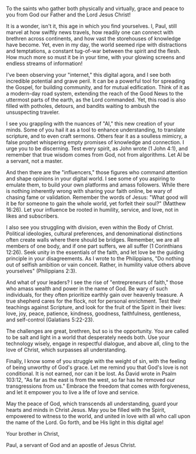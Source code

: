 To the saints who gather both physically and virtually, grace and peace to you from God our Father and the Lord Jesus Christ!

It is a wonder, isn't it, this age in which you find yourselves. I, Paul, still marvel at how swiftly news travels, how readily one can connect with brethren across continents, and how vast the storehouses of knowledge have become. Yet, even in my day, the world seemed ripe with distractions and temptations, a constant tug-of-war between the spirit and the flesh. How much more so must it be in your time, with your glowing screens and endless streams of information!

I've been observing your "internet," this digital agora, and I see both incredible potential and grave peril. It can be a powerful tool for spreading the Gospel, for building community, and for mutual edification. Think of it as a modern-day road system, extending the reach of the Good News to the uttermost parts of the earth, as the Lord commanded. Yet, this road is also filled with potholes, detours, and bandits waiting to ambush the unsuspecting traveler.

I see you grappling with the nuances of "AI," this new creation of your minds. Some of you hail it as a tool to enhance understanding, to translate scripture, and to even craft sermons. Others fear it as a soulless mimicry, a false prophet whispering empty promises of knowledge and connection. I urge you to be discerning. Test every spirit, as John wrote (1 John 4:1), and remember that true wisdom comes from God, not from algorithms. Let AI be a servant, not a master.

And then there are the "influencers," those figures who command attention and shape opinions in your digital world. I see some of you aspiring to emulate them, to build your own platforms and amass followers. While there is nothing inherently wrong with sharing your faith online, be wary of chasing fame or validation. Remember the words of Jesus: "What good will it be for someone to gain the whole world, yet forfeit their soul?" (Matthew 16:26). Let your influence be rooted in humility, service, and love, not in likes and subscribers.

I also see you struggling with division, even within the Body of Christ. Political ideologies, cultural preferences, and denominational distinctions often create walls where there should be bridges. Remember, we are all members of one body, and if one part suffers, we all suffer (1 Corinthians 12:26). Seek unity in the essentials of the faith, and let love be the guiding principle in your disagreements. As I wrote to the Philippians, "Do nothing out of selfish ambition or vain conceit. Rather, in humility value others above yourselves" (Philippians 2:3).

And what of your leaders? I see the rise of "entrepreneurs of faith," those who amass wealth and power in the name of God. Be wary of such individuals, for they often prioritize earthly gain over heavenly treasure. A true shepherd cares for the flock, not for personal enrichment. Test their teachings against Scripture, and look for the fruit of the Spirit in their lives: love, joy, peace, patience, kindness, goodness, faithfulness, gentleness, and self-control (Galatians 5:22-23).

The challenges are great, brethren, but so is the opportunity. You are called to be salt and light in a world that desperately needs both. Use your technology wisely, engage in respectful dialogue, and above all, cling to the love of Christ, which surpasses all understanding.

Finally, I know some of you struggle with the weight of sin, with the feeling of being unworthy of God's grace. Let me remind you that God's love is not conditional. It is not earned, nor can it be lost. As David wrote in Psalm 103:12, "As far as the east is from the west, so far has he removed our transgressions from us." Embrace the freedom that comes with forgiveness, and let it empower you to live a life of love and service.

May the peace of God, which transcends all understanding, guard your hearts and minds in Christ Jesus. May you be filled with the Spirit, empowered to witness to the world, and united in love with all who call upon the name of the Lord. Go forth, and be His light in this digital age!

Your brother in Christ,

Paul, a servant of God and an apostle of Jesus Christ.